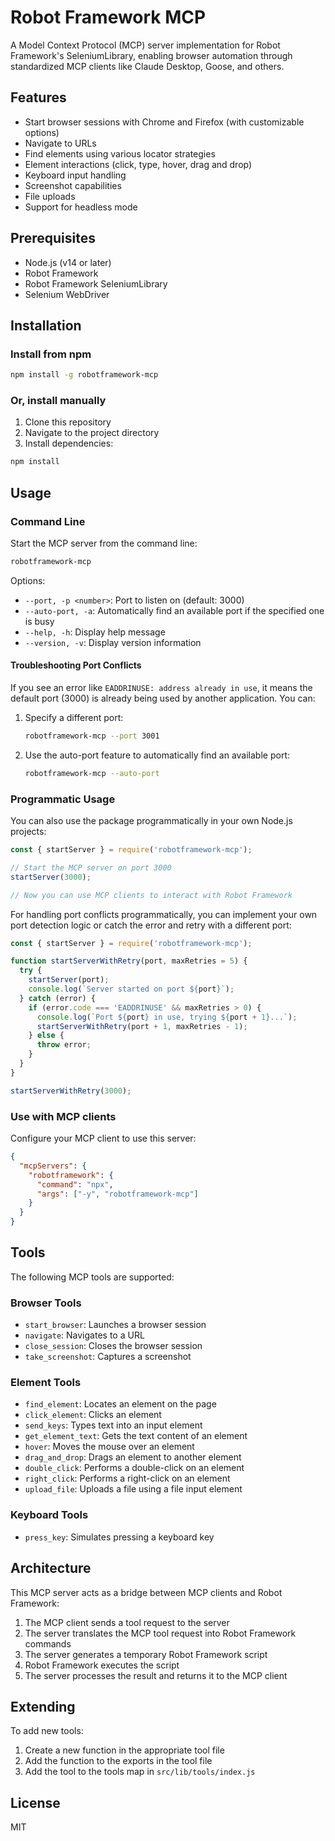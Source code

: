 # Robot Framework MCP

A Model Context Protocol (MCP) server implementation for Robot Framework's SeleniumLibrary, enabling browser automation through standardized MCP clients like Claude Desktop, Goose, and others.

## Features

* Start browser sessions with Chrome and Firefox (with customizable options)
* Navigate to URLs
* Find elements using various locator strategies
* Element interactions (click, type, hover, drag and drop)
* Keyboard input handling
* Screenshot capabilities
* File uploads
* Support for headless mode

## Prerequisites

* Node.js (v14 or later)
* Robot Framework
* Robot Framework SeleniumLibrary
* Selenium WebDriver

## Installation

### Install from npm

```bash
npm install -g robotframework-mcp
```

### Or, install manually

1. Clone this repository
2. Navigate to the project directory
3. Install dependencies:

```bash
npm install
```

## Usage

### Command Line

Start the MCP server from the command line:

```bash
robotframework-mcp
```

Options:
- `--port, -p <number>`: Port to listen on (default: 3000)
- `--auto-port, -a`: Automatically find an available port if the specified one is busy
- `--help, -h`: Display help message
- `--version, -v`: Display version information

#### Troubleshooting Port Conflicts

If you see an error like `EADDRINUSE: address already in use`, it means the default port (3000) is already being used by another application. You can:

1. Specify a different port:
   ```bash
   robotframework-mcp --port 3001
   ```

2. Use the auto-port feature to automatically find an available port:
   ```bash
   robotframework-mcp --auto-port
   ```

### Programmatic Usage

You can also use the package programmatically in your own Node.js projects:

```javascript
const { startServer } = require('robotframework-mcp');

// Start the MCP server on port 3000
startServer(3000);

// Now you can use MCP clients to interact with Robot Framework
```

For handling port conflicts programmatically, you can implement your own port detection logic or catch the error and retry with a different port:

```javascript
const { startServer } = require('robotframework-mcp');

function startServerWithRetry(port, maxRetries = 5) {
  try {
    startServer(port);
    console.log(`Server started on port ${port}`);
  } catch (error) {
    if (error.code === 'EADDRINUSE' && maxRetries > 0) {
      console.log(`Port ${port} in use, trying ${port + 1}...`);
      startServerWithRetry(port + 1, maxRetries - 1);
    } else {
      throw error;
    }
  }
}

startServerWithRetry(3000);
```

### Use with MCP clients

Configure your MCP client to use this server:

```json
{
  "mcpServers": {
    "robotframework": {
      "command": "npx",
      "args": ["-y", "robotframework-mcp"]
    }
  }
}
```

## Tools

The following MCP tools are supported:

### Browser Tools

- `start_browser`: Launches a browser session
- `navigate`: Navigates to a URL
- `close_session`: Closes the browser session
- `take_screenshot`: Captures a screenshot

### Element Tools

- `find_element`: Locates an element on the page
- `click_element`: Clicks an element
- `send_keys`: Types text into an input element
- `get_element_text`: Gets the text content of an element
- `hover`: Moves the mouse over an element
- `drag_and_drop`: Drags an element to another element
- `double_click`: Performs a double-click on an element
- `right_click`: Performs a right-click on an element
- `upload_file`: Uploads a file using a file input element

### Keyboard Tools

- `press_key`: Simulates pressing a keyboard key

## Architecture

This MCP server acts as a bridge between MCP clients and Robot Framework:

1. The MCP client sends a tool request to the server
2. The server translates the MCP tool request into Robot Framework commands
3. The server generates a temporary Robot Framework script
4. Robot Framework executes the script
5. The server processes the result and returns it to the MCP client

## Extending

To add new tools:

1. Create a new function in the appropriate tool file
2. Add the function to the exports in the tool file
3. Add the tool to the tools map in `src/lib/tools/index.js`

## License

MIT